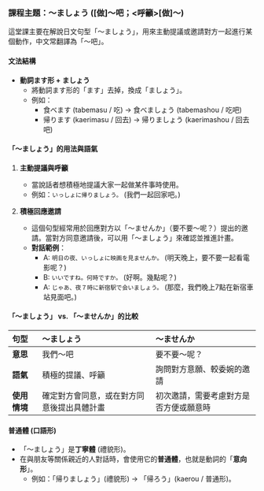 </br>


### **課程主題：～ましょう ([做]～吧；<呼籲>[做]～)**

這堂課主要在解說日文句型「～ましょう」，用來主動提議或邀請對方一起進行某個動作，中文常翻譯為「～吧」。

#### **文法結構**

*   **動詞ます形 + ましょう**
    *   將動詞ます形的「ます」去掉，換成「ましょう」。
    *   例如：
        *   食べます (tabemasu / 吃) → 食べましょう (tabemashou / 吃吧)
        *   帰ります (kaerimasu / 回去) → 帰りましょう (kaerimashou / 回去吧)

#### **「～ましょう」的用法與語氣**

1.  **主動提議與呼籲**
    *   當說話者想積極地提議大家一起做某件事時使用。
    *   例如：`いっしょに帰りましょう。` (我們一起回家吧。)

2.  **積極回應邀請**
    *   這個句型經常用於回應對方以「～ませんか」（要不要～呢？）提出的邀請。當對方同意邀請後，可以用「～ましょう」來確認並推進計畫。
    *   **對話範例**：
        *   A: `明日の夜、いっしょに映画を見ませんか。` (明天晚上，要不要一起看電影呢？)
        *   B: `いいですね。何時ですか。` (好啊。幾點呢？)
        *   A: `じゃあ、夜７時に新宿駅で会いましょう。` (那麼，我們晚上7點在新宿車站見面吧。)

#### **「～ましょう」 vs. 「～ませんか」的比較**

| 句型 | **～ましょう** | **～ませんか** |
| :--- | :--- | :--- |
| **意思** | 我們～吧 | 要不要～呢？ |
| **語氣** | 積極的提議、呼籲 | 詢問對方意願、較委婉的邀請 |
| **使用情境** | 確定對方會同意，或在對方同意後提出具體計畫 | 初次邀請，需要考慮對方是否方便或願意時 |

#### **普通體 (口語形)**

*   「～ましょう」是**丁寧體** (禮貌形)。
*   在與朋友等關係親近的人對話時，會使用它的**普通體**，也就是動詞的「**意向形**」。
    *   例如：「帰りましょう」(禮貌形) → 「帰ろう」(kaerou / 普通形)。
</br>
